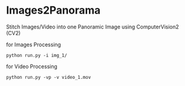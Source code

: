 # Images2Panorama
Stitch Images/Video into one Panoramic Image using ComputerVision2 (CV2) 


for Images Processing
```
python run.py -i img_1/
```

for Video Processing
```
python run.py -vp -v video_1.mov
```



